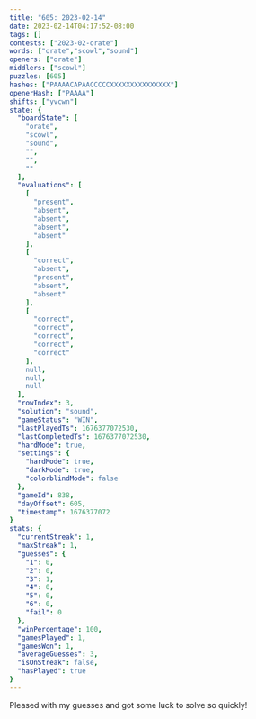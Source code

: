```yaml
---
title: "605: 2023-02-14"
date: 2023-02-14T04:17:52-08:00
tags: []
contests: ["2023-02-orate"]
words: ["orate","scowl","sound"]
openers: ["orate"]
middlers: ["scowl"]
puzzles: [605]
hashes: ["PAAAACAPAACCCCCXXXXXXXXXXXXXXX"]
openerHash: ["PAAAA"]
shifts: ["yvcwn"]
state: {
  "boardState": [
    "orate",
    "scowl",
    "sound",
    "",
    "",
    ""
  ],
  "evaluations": [
    [
      "present",
      "absent",
      "absent",
      "absent",
      "absent"
    ],
    [
      "correct",
      "absent",
      "present",
      "absent",
      "absent"
    ],
    [
      "correct",
      "correct",
      "correct",
      "correct",
      "correct"
    ],
    null,
    null,
    null
  ],
  "rowIndex": 3,
  "solution": "sound",
  "gameStatus": "WIN",
  "lastPlayedTs": 1676377072530,
  "lastCompletedTs": 1676377072530,
  "hardMode": true,
  "settings": {
    "hardMode": true,
    "darkMode": true,
    "colorblindMode": false
  },
  "gameId": 838,
  "dayOffset": 605,
  "timestamp": 1676377072
}
stats: {
  "currentStreak": 1,
  "maxStreak": 1,
  "guesses": {
    "1": 0,
    "2": 0,
    "3": 1,
    "4": 0,
    "5": 0,
    "6": 0,
    "fail": 0
  },
  "winPercentage": 100,
  "gamesPlayed": 1,
  "gamesWon": 1,
  "averageGuesses": 3,
  "isOnStreak": false,
  "hasPlayed": true
}
---
```

<!-- more -->
Pleased with my guesses and got some luck to solve so quickly!
